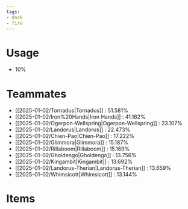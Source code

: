 ```yaml
---
tags:
- dark
- fire
---
```

# Usage
- 10%
# Teammates
- [[2025-01-02/Tornadus|Tornadus]] : 51.581%
- [[2025-01-02/Iron%20Hands|Iron Hands]] : 41.162%
- [[2025-01-02/Ogerpon-Wellspring|Ogerpon-Wellspring]] : 23.107%
- [[2025-01-02/Landorus|Landorus]] : 22.473%
- [[2025-01-02/Chien-Pao|Chien-Pao]] : 17.222%
- [[2025-01-02/Glimmora|Glimmora]] : 15.187%
- [[2025-01-02/Rillaboom|Rillaboom]] : 15.169%
- [[2025-01-02/Gholdengo|Gholdengo]] : 13.756%
- [[2025-01-02/Kingambit|Kingambit]] : 13.692%
- [[2025-01-02/Landorus-Therian|Landorus-Therian]] : 13.659%
- [[2025-01-02/Whimsicott|Whimsicott]] : 13.144%
# Items